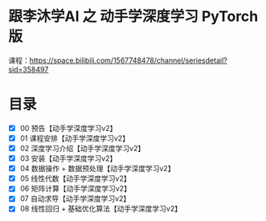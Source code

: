 # 跟李沐学AI 之 动手学深度学习 PyTorch版

课程：https://space.bilibili.com/1567748478/channel/seriesdetail?sid=358497

# 目录

- [x] 00 预告【动手学深度学习v2】
- [x] 01 课程安排【动手学深度学习v2】
- [x] 02 深度学习介绍【动手学深度学习v2】
- [x] 03 安装【动手学深度学习v2】
- [x] 04 数据操作 + 数据预处理【动手学深度学习v2】
- [x] 05 线性代数【动手学深度学习v2】
- [x] 06 矩阵计算【动手学深度学习v2】
- [x] 07 自动求导【动手学深度学习v2】
- [x] 08 线性回归 + 基础优化算法【动手学深度学习v2】